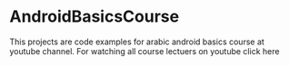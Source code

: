 # AndroidBasicsCourse
This projects are code examples for arabic android basics course at youtube channel.
For watching all course lectuers on youtube click here
